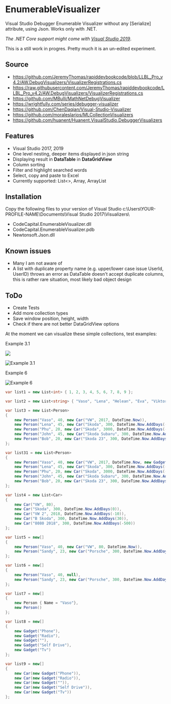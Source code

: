 # EnumerableVisualizer
Visual Studio Debugger Enumerable Visualizer without any [Serialize] attribute, using Json. Works only with .NET.

*The .NET Core support might come with [Visual Studio 2019](https://developercommunity.visualstudio.com/content/idea/351618/custom-debugger-visualizer-for-net-core-apps-in-vs.html)*.

This is a still work in progres. Pretty much it is an un-edited experiment.

## Source
- https://github.com/JeremyThomas/rapiddevbookcode/blob/LLBL_Pro_v4.2/AW.DebugVisualizers/VisualizerRegistrations.cs
- https://raw.githubusercontent.com/JeremyThomas/rapiddevbookcode/LLBL_Pro_v4.2/AW.DebugVisualizers/VisualizerRegistrations.cs
- https://github.com/MBulli/MathNetDebugVisualizer
- https://wrightfully.com/series/debugger-visualizer
- https://github.com/ChenDaqian/Visual-Studio-Visualizer
- https://github.com/moraleslarios/MLCollectionVisualizers
- https://github.com/huanent/Huanent.VisualStudio.DebuggerVisualizers

## Features
- Visual Studio 2017, 2019
- One level nesting, deeper items displayed in json string
- Displaying result in **DataTable** in **DataGridView**
- Column sorting
- Filter and highlight searched words
- Select, copy and paste to Excel
- Currently supported: List<>, Array, ArrayList

## Installation
Copy the following files to your version of Visual Studio c:\Users\YOUR-PROFILE-NAME\Documents\Visual Studio 2017\Visualizers\

- CodeCapital.EnumerableVisualizer.dll
- CodeCapital.EnumerableVisualizer.pdb
- Newtonsoft.Json.dll

## Known issues
- Many I am not aware of
- A list with duplicate property name (e.g. upper/lower case issue UserId, UserID) throws an error as DataTable doesn't accept duplicate columns, this is rather rare situation, most likely bad object design

## ToDo
- Create Tests
- Add more collection types
- Save window position, height, width
- Check if there are not better DataGridView options

At the moment we can visualize these simple collections, test examples:

Example 3.1

![](https://user-images.githubusercontent.com/4528464/59273012-2dc98f80-8c4f-11e9-8a76-c11620581a3e.png)

![Example 3.1](https://user-images.githubusercontent.com/4528464/46559908-c0a87200-c8e9-11e8-83ba-deea211840f0.png)

Example 6

![Example 6](https://user-images.githubusercontent.com/4528464/46559986-fb120f00-c8e9-11e8-94d0-a03ed21d5319.png)

```c#
var list1 = new List<int> { 1, 2, 3, 4, 5, 6, 7, 8, 9 };

var list2 = new List<string> { "Vaso", "Lena", "Helean", "Eva", "Viktoria", "Ada", "Lucia" };

var list3 = new List<Person>
{
    new Person("Vaso", 40, new Car("VW", 2017, DateTime.Now)),
    new Person("Lena", 45, new Car("Skoda", 300, DateTime.Now.AddDays(-5))),
    new Person("Phu", 20, new Car("Skoda", 3000, DateTime.Now.AddDays(-5))),
    new Person("John", 45, new Car("Skoda Subaru", 300, DateTime.Now.AddDays(-5))),
    new Person("Bob", 20, new Car("Skoda 23", 300, DateTime.Now.AddDays(-5)))
};

var list31 = new List<Person>
{
    new Person("Vaso", 40, new Car("VW", 2017, DateTime.Now, new Gadget("Phone"))),
    new Person("Lena", 45, new Car("Skoda", 300, DateTime.Now.AddDays(-5), new Gadget("Phone"))),
    new Person("Phu", 20, new Car("Skoda", 3000, DateTime.Now.AddDays(-5), new Gadget("Tv"))),
    new Person("John", 45, new Car("Skoda Subaru", 300, DateTime.Now.AddDays(-5), new Gadget("Phone"))),
    new Person("Bob", 20, new Car("Skoda 23", 300, DateTime.Now.AddDays(-5), new Gadget("Radio")))
};

var list4 = new List<Car>
{
    new Car("VW", 80),
    new Car("Skoda", 300, DateTime.Now.AddDays(0)),
    new Car("VW 2", 2018, DateTime.Now.AddDays(-10)),
    new Car("B Skoda", 300, DateTime.Now.AddDays(30)),
    new Car("8080 2018", 300, DateTime.Now.AddDays(-500))
};

var list5 = new[]
{
    new Person("Vaso", 40, new Car("VW", 80, DateTime.Now)),
    new Person("Sandy", 23, new Car("Porsche", 300, DateTime.Now.AddDays(-5)))
};

var list6 = new[]
{
    new Person("Vaso", 40, null),
    new Person("Sandy", 23, new Car("Porsche", 300, DateTime.Now.AddDays(-5)))
};

var list7 = new[]
{
    new Person { Name = "Vaso"},
    new Person()
};

var list8 = new[]
{
    new Gadget("Phone"),
    new Gadget("Radio"),
    new Gadget(""),
    new Gadget("Self Drive"),
    new Gadget("Tv")
};

var list9 = new[]
{
    new Car(new Gadget("Phone")),
    new Car(new Gadget("Radio")),
    new Car(new Gadget("")),
    new Car(new Gadget("Self Drive")),
    new Car(new Gadget("Tv"))
};
```            
